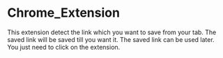 # Chrome_Extension
This extension detect the link which you want to save from your tab.
The saved link will be saved till you want it.
The saved link can be used later.
You just need to click on the extension.
